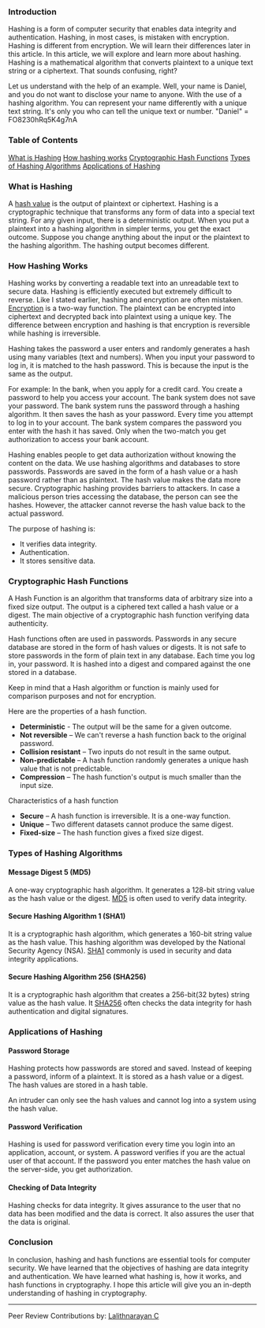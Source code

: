 ### Introduction

Hashing is a form of computer security that enables data integrity and authentication. Hashing, in most cases, is mistaken with encryption. Hashing is different from encryption. We will learn their differences later in this article. In this article, we will explore and learn more about hashing.
Hashing is a mathematical algorithm that converts plaintext to a unique text string or a ciphertext. That sounds confusing, right?

Let us understand with the help of an example.
Well, your name is Daniel, and you do not want to disclose your name to anyone. With the use of a hashing algorithm. You can represent your name differently with a unique text string. It's only you who can tell the unique text or number.
"Daniel" = FO8230hRq5K4g7nA

### Table of Contents

[What is Hashing](#what-is-hashing)
[How hashing works](#how-hashing-works)
[Cryptographic Hash Functions](#cryptographic-hash-functions)
[Types of Hashing Algorithms](#types-of-hashing-algorithms)
[Applications of Hashing](#applications-of-hashing)

### What is Hashing

A [hash value](https://en.wikipedia.org/wiki/Hash_function) is the output of plaintext or ciphertext. Hashing is a cryptographic technique that transforms any form of data into a special text string. For any given input, there is a deterministic output. When you put a plaintext into a hashing algorithm in simpler terms, you get the exact outcome. Suppose you change anything about the input or the plaintext to the hashing algorithm. The hashing output becomes different.

### How Hashing Works

Hashing works by converting a readable text into an unreadable text to secure data. Hashing is efficiently executed but extremely difficult to reverse. Like I stated earlier, hashing and encryption are often mistaken. [Encryption](https://en.wikipedia.org/wiki/Encryption) is a two-way function. The plaintext can be encrypted into ciphertext and decrypted back into plaintext using a unique key. The difference between encryption and hashing is that encryption is reversible while hashing is irreversible.

Hashing takes the password a user enters and randomly generates a hash using many variables (text and numbers). When you input your password to log in, it is matched to the hash password. This is because the input is the same as the output.

For example:
In the bank, when you apply for a credit card. You create a password to help you access your account. The bank system does not save your password. The bank system runs the password through a hashing algorithm. It then saves the hash as your password. Every time you attempt to log in to your account. The bank system compares the password you enter with the hash it has saved. Only when the two-match you get authorization to access your bank account.

Hashing enables people to get data authorization without knowing the content on the data. We use hashing algorithms and databases to store passwords. Passwords are saved in the form of a hash value or a hash password rather than as plaintext. The hash value makes the data more secure. Cryptographic hashing provides barriers to attackers. In case a malicious person tries accessing the database, the person can see the hashes. However, the attacker cannot reverse the hash value back to the actual password.

The purpose of hashing is:
- It verifies data integrity.
- Authentication.
- It stores sensitive data.

### Cryptographic Hash Functions

A Hash Function is an algorithm that transforms data of arbitrary size into a fixed size output. The output is a ciphered text called a hash value or a digest.
The main objective of a cryptographic hash function verifying data authenticity.

Hash functions often are used in passwords. Passwords in any secure database are stored in the form of hash values or digests. It is not safe to store passwords in the form of plain text in any database. Each time you log in, your password. It is hashed into a digest and compared against the one stored in a database.

Keep in mind that a Hash algorithm or function is mainly used for comparison purposes and not for encryption.

Here are the properties of a hash function.
- **Deterministic** - The output will be the same for a given outcome.
- **Not reversible** – We can't reverse a hash function back to the original password.
- **Collision resistant** – Two inputs do not result in the same output.
- **Non-predictable** – A hash function randomly generates a unique hash value that is not predictable.
- **Compression** – The hash function's output is much smaller than the input size.

Characteristics of a hash function
- **Secure** – A hash function is irreversible. It is a one-way function.
- **Unique** – Two different datasets cannot produce the same digest.
- **Fixed-size** – The hash function gives a fixed size digest.

### Types of Hashing Algorithms

#### Message Digest 5 (MD5)

A one-way cryptographic hash algorithm. It generates a 128-bit string value as the hash value or the digest. [MD5](https://www.md5hashgenerator.com/) is often used to verify data integrity.

#### Secure Hashing Algorithm 1 (SHA1)

It is a cryptographic hash algorithm, which generates a 160-bit string value as the hash value. This hashing algorithm was developed by the National Security Agency (NSA). [SHA1](https://en.wikipedia.org/wiki/SHA-1#:~:text=In%20cryptography%2C%20SHA-1%20) commonly is used in security and data integrity applications.

#### Secure Hashing Algorithm 256 (SHA256)

It is a cryptographic hash algorithm that creates a 256-bit(32 bytes) string value as the hash value. It [SHA256](https://www.movable-type.co.uk/scripts/sha256.html) often checks the data integrity for hash authentication and digital signatures.

### Applications of Hashing

#### Password Storage

Hashing protects how passwords are stored and saved. Instead of keeping a password, inform of a plaintext. It is stored as a hash value or a digest. The hash values are stored in a hash table.

An intruder can only see the hash values and cannot log into a system using the hash value.

#### Password Verification

Hashing is used for password verification every time you login into an application, account, or system. A password verifies if you are the actual user of that account. If the password you enter matches the hash value on the server-side, you get authorization.

#### Checking of Data Integrity

Hashing checks for data integrity. It gives assurance to the user that no data has been modified and the data is correct. It also assures the user that the data is original.

### Conclusion

In conclusion, hashing and hash functions are essential tools for computer security. We have learned that the objectives of hashing are data integrity and authentication. We have learned what hashing is, how it works, and hash functions in cryptography. I hope this article will give you an in-depth understanding of hashing in cryptography.

---
Peer Review Contributions by: [Lalithnarayan C](/engineering-education/authors/lalithnarayan-c/)
